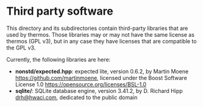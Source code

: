 # Third party software

This directory and its subdirectories contain third-party libraries that are
used by thermos. Those libraries may or may not have the same license as thermos
(GPL v3), but in any case they have licenses that are compatible to the GPL v3.

Currently, the following libraries are here:

* **nonstd/expected.hpp**: expected lite, version 0.6.2,
  by Martin Moene <https://github.com/martinmoene>,
  licensed under the Boost Software License 1.0
  <https://opensource.org/licenses/BSL-1.0>
* **sqlite/**: SQLite database engine, version 3.41.2,
  by D. Richard Hipp <drh@hwaci.com>,
  dedicated to the public domain
